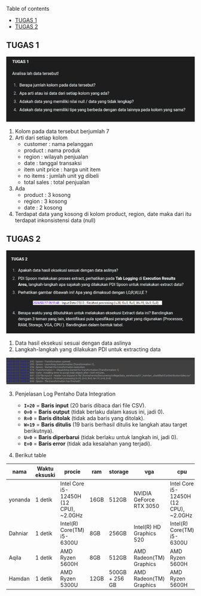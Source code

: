 Table of contents
- [TUGAS 1](#TUGAS-1)
- [TUGAS 2](#TUGAS-2)

## TUGAS 1
![tugas-1](./images/tugas1.png)

1. Kolom pada data tersebut berjumlah 7
2. Arti dari setiap kolom
    - customer : nama pelanggan
    - product : nama produk
    - region : wilayah penjualan
    - date : tanggal transaksi
    - item unit price : harga unit item
    - no items : jumlah unit yg dibeli
    - total sales : total penjualan
3. Ada
    - product : 3 kosong
    - region : 3 kosong
    - date : 2 kosong
4. Terdapat data yang kosong di kolom product, region, date maka dari itu terdapat inkonsistensi data (null)


## TUGAS 2
![tugas-2](./images/tugas2.png)

1. Data hasil eksekusi sesuai dengan data aslinya
2. Langkah-langkah yang dilakukan PDI untuk extracting data

![pdi-extracting-steps](./images/pdi-extracting-data-steps.png)

3. Penjelasan Log Pentaho Data Integration

    - **`I=20`** = **Baris input** (20 baris dibaca dari file CSV).
    - **`O=0`** = **Baris output** (tidak berlaku dalam kasus ini, jadi 0).
    - **`R=0`** = **Baris ditolak** (tidak ada baris yang ditolak).
    - **`W=19`** = **Baris ditulis** (19 baris berhasil ditulis ke langkah atau target berikutnya).
    - **`U=0`** = **Baris diperbarui** (tidak berlaku untuk langkah ini, jadi 0).
    - **`E=0`** = **Baris error** (tidak ada kesalahan yang terjadi).

4. Berikut table

| nama    | Waktu eksuski | procie                                 | ram  | storage        | vga                      | cpu                                    |
|---------|---------------|----------------------------------------|------|----------------|--------------------------|----------------------------------------|
| yonanda | 1 detik       | Intel Core i5-12450H (12 CPU), ~2.0GHz | 16GB | 512GB          | NVIDIA GeForce RTX 3050  | Intel Core i5-12450H (12 CPU), ~2.0GHz |
| Dahniar | 1 detik       | Intel(R) Core(TM) i5-6300U             | 8GB  | 256GB          | Intel(R) HD Graphics 520 | Intel(R) Core(TM) i5-6300U             |
| Aqila   | 1 detik       | AMD Ryzen 5600H                        | 8GB  | 512GB          | AMD Radeon(TM) Graphics  | AMD Ryzen 5600H                        |
| Hamdan  | 1 detik       | AMD Ryzen 5300U                        | 12GB | 500GB + 256 GB | AMD Radeon(TM) Graphics  | AMD Ryzen 5600H                        |
